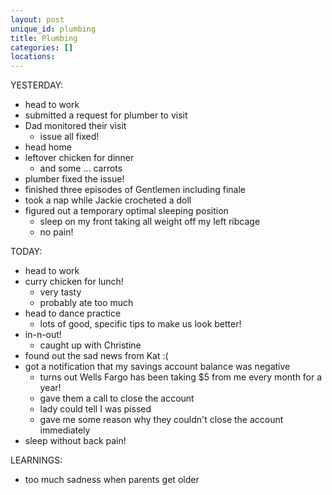 ```yaml
---
layout: post
unique_id: plumbing
title: Plumbing
categories: []
locations: 
---
```


YESTERDAY:
* head to work
* submitted a request for plumber to visit
* Dad monitored their visit
  * issue all fixed!
* head home
* leftover chicken for dinner
  * and some ... carrots
* plumber fixed the issue!
* finished three episodes of Gentlemen including finale
* took a nap while Jackie crocheted a doll
* figured out a temporary optimal sleeping position
  * sleep on my front taking all weight off my left ribcage
  * no pain!

TODAY:
* head to work
* curry chicken for lunch!
  * very tasty
  * probably ate too much
* head to dance practice
  * lots of good, specific tips to make us look better!
* in-n-out!
  * caught up with Christine
* found out the sad news from Kat :(
* got a notification that my savings account balance was negative
  * turns out Wells Fargo has been taking $5 from me every month for a year!
  * gave them a call to close the account
  * lady could tell I was pissed
  * gave me some reason why they couldn't close the account immediately
* sleep without back pain!

LEARNINGS:
* too much sadness when parents get older
